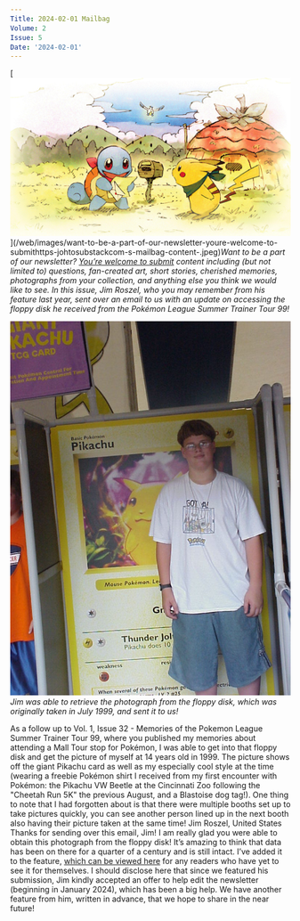 ```yaml
---
Title: 2024-02-01 Mailbag
Volume: 2
Issue: 5
Date: '2024-02-01'
---
```


[![Want to be a part of our newsletter? [You’re welcome to submit](https://johto.substack.com/s/mailbag) content including (but not limited to) questions, fan-created art, short stories, cherished memories, photographs from your collection, and anything else you think we would like to see. In this issue, Jim Roszel, who you may remember from his feature last year, sent over an email to us with an update on accessing the floppy disk he received from the Pokémon League Summer Trainer Tour 99!](/web/images/want-to-be-a-part-of-our-newsletter-youre-welcome-to-submithttps-johtosubstackcom-s-mailbag-content-.jpeg)](/web/images/want-to-be-a-part-of-our-newsletter-youre-welcome-to-submithttps-johtosubstackcom-s-mailbag-content-.jpeg)*Want to be a part of our newsletter? [You’re welcome to submit](https://johto.substack.com/s/mailbag) content including (but not limited to) questions, fan-created art, short stories, cherished memories, photographs from your collection, and anything else you think we would like to see. In this issue, Jim Roszel, who you may remember from his feature last year, sent over an email to us with an update on accessing the floppy disk he received from the Pokémon League Summer Trainer Tour 99!*


[![Jim was able to retrieve the photograph from the floppy disk, which was originally taken in July 1999, and sent it to us!](/web/images/jim-was-able-to-retrieve-the-photograph-from-the-floppy-disk-which-was-originally-taken-in-july-1999.jpeg)](/web/images/jim-was-able-to-retrieve-the-photograph-from-the-floppy-disk-which-was-originally-taken-in-july-1999.jpeg)*Jim was able to retrieve the photograph from the floppy disk, which was originally taken in July 1999, and sent it to us!*

As a follow up to Vol. 1, Issue 32 - Memories of the Pokemon League Summer Trainer Tour 99, where you published my memories about attending a Mall Tour stop for Pokémon, I was able to get into that floppy disk and get the picture of myself at 14 years old in 1999.
The picture shows off the giant Pikachu card as well as my especially cool style at the time (wearing a freebie Pokémon shirt I received from my first encounter with Pokémon: the Pikachu VW Beetle at the Cincinnati Zoo following the "Cheetah Run 5K" the previous August, and a Blastoise dog tag!).
One thing to note that I had forgotten about is that there were multiple booths set up to take pictures quickly, you can see another person lined up in the next booth also having their picture taken at the same time!
Jim Roszel, United States
Thanks for sending over this email, Jim! I am really glad you were able to obtain this photograph from the floppy disk! It’s amazing to think that data has been on there for a quarter of a century and is still intact. I’ve added it to the feature, [which can be viewed here](https://johto.substack.com/p/memories-pokemon-league-summer-trainer-tour-99) for any readers who have yet to see it for themselves.
I should disclose here that since we featured his submission, Jim kindly accepted an offer to help edit the newsletter (beginning in January 2024), which has been a big help. We have another feature from him, written in advance, that we hope to share in the near future!